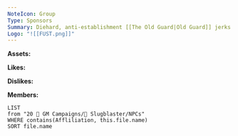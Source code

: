 ```yaml
---
NoteIcon: Group
Type: Sponsors
Summary: Diehard, anti-establishment [[The Old Guard|Old Guard]] jerks.
Logo: "![[FUST.png]]"
---
```

**Assets:**

**Likes:**

**Dislikes:**

**Members:**
```dataview
LIST
from "20 🌟 GM Campaigns/🐌 Slugblaster/NPCs"
WHERE contains(Affliliation, this.file.name)
SORT file.name
```